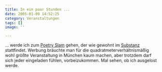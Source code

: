 ```yaml
---
title: In ein paar Stunden ...
date: 2005-01-09 14:52:25
category: Veranstaltungen
tags: []
image: ''

---
```


... werde ich zum [Poetry Slam](http://www.planetslam.de/) gehen, der wie gewohnt im [Substanz](http://www.substanz-muenchen.de/) stattfindet. Werbung bräuchte man für die quadratmeterverhältnismäßig wohl größte Veranstaltung in München kaum machen, aber trotzdem darf sich jeder eingeladen fühlen, vorbeizukommen. Mal sehen, ob ich ausgelost werde.
